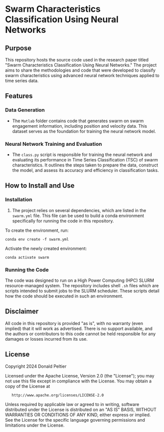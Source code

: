 # Swarm Characteristics Classification Using Neural Networks

## Purpose
This repository hosts the source code used in the research paper titled "Swarm Characteristics Classification Using Neural Networks." The project aims to share the methodologies and code that were developed to classify swarm characteristics using advanced neural network techniques applied to time series data.

## Features

### Data Generation
- The `Matlab` folder contains code that generates swarm on swarm engagement information, including position and velocity data. This dataset serves as the foundation for training the neural network model.

### Neural Network Training and Evaluation
- The `class.py` script is responsible for training the neural network and evaluating its performance in Time Series Classification (TSC) of swarm characteristics. It outlines the steps taken to prepare the data, construct the model, and assess its accuracy and efficiency in classification tasks.

## How to Install and Use

### Installation
1. The project relies on several dependencies, which are listed in the `swarm.yml` file. This file can be used to build a conda environment specifically for running the code in this repository.
   
To create the environment, run:

    conda env create -f swarm.yml

Activate the newly created environment:

    conda activate swarm


### Running the Code
The code was designed to run on a High Power Computing (HPC) SLURM resource-managed system. The repository includes shell `.sh` files which are scripts intended to submit jobs to the SLURM scheduler. These scripts detail how the code should be executed in such an environment.

## Disclaimer
All code in this repository is provided "as is", with no warranty (even implied) that it will work as advertised. There is no support available, and the authors or contributors to this code cannot be held responsible for any damages or losses incurred from its use.

## License
Copyright 2024 Donald Peltier

   Licensed under the Apache License, Version 2.0 (the "License");
   you may not use this file except in compliance with the License.
   You may obtain a copy of the License at

       http://www.apache.org/licenses/LICENSE-2.0

   Unless required by applicable law or agreed to in writing, software
   distributed under the License is distributed on an "AS IS" BASIS,
   WITHOUT WARRANTIES OR CONDITIONS OF ANY KIND, either express or implied.
   See the License for the specific language governing permissions and
   limitations under the License.

